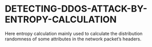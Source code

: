 # DETECTING-DDOS-ATTACK-BY-ENTROPY-CALCULATION
 Here entropy calculation mainly used to calculate the distribution randomness of some attributes in the network packet’s headers.
